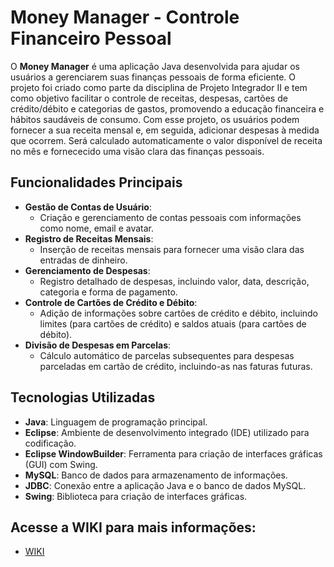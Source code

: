 # Money Manager - Controle Financeiro Pessoal

O **Money Manager** é uma aplicação Java desenvolvida para ajudar os usuários a gerenciarem suas finanças pessoais de forma eficiente. O projeto foi criado como parte da disciplina de Projeto Integrador II e tem como objetivo facilitar o controle de receitas, despesas, cartões de crédito/débito e categorias de gastos, promovendo a educação financeira e hábitos saudáveis de consumo. Com esse projeto, os usuários podem fornecer a sua receita mensal e, em seguida, adicionar despesas à medida que ocorrem. Será calculado automaticamente o valor disponível de receita no mês e fornececido uma visão clara das finanças pessoais.

## Funcionalidades Principais

- **Gestão de Contas de Usuário**:
  - Criação e gerenciamento de contas pessoais com informações como nome, email e avatar.
- **Registro de Receitas Mensais**:
  - Inserção de receitas mensais para fornecer uma visão clara das entradas de dinheiro.
- **Gerenciamento de Despesas**:
  - Registro detalhado de despesas, incluindo valor, data, descrição, categoria e forma de pagamento.
- **Controle de Cartões de Crédito e Débito**:
  - Adição de informações sobre cartões de crédito e débito, incluindo limites (para cartões de crédito) e saldos atuais (para cartões de débito).
- **Divisão de Despesas em Parcelas**:
  - Cálculo automático de parcelas subsequentes para despesas parceladas em cartão de crédito, incluindo-as nas faturas futuras.

## Tecnologias Utilizadas

- **Java**: Linguagem de programação principal.
- **Eclipse**: Ambiente de desenvolvimento integrado (IDE) utilizado para codificação.
- **Eclipse WindowBuilder**: Ferramenta para criação de interfaces gráficas (GUI) com Swing.
- **MySQL**: Banco de dados para armazenamento de informações.
- **JDBC**: Conexão entre a aplicação Java e o banco de dados MySQL.
- **Swing**: Biblioteca para criação de interfaces gráficas.
   
## Acesse a WIKI para mais informações: 
* [WIKI](https://github.com/larissatx11/ProjetoIntegradorII/wiki)

